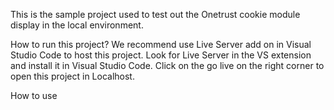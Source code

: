 This is the sample project used to test out the Onetrust cookie module display in the local environment. 

How to run this project?
We recommend use Live Server add on in Visual Studio Code to host this project. Look for Live Server in the VS extension and install it in Visual Studio Code. Click on the go live on the right corner to open this project in Localhost. 

How to use 

